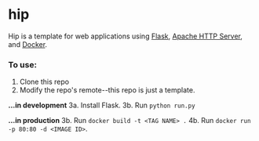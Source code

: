 # hip
Hip is a template for web applications using [Flask](http://flask.pocoo.org/), [Apache HTTP Server](http://httpd.apache.org/), and [Docker](https://www.docker.com/).

### To use:
1. Clone this repo
2. Modify the repo's remote--this repo is just a template.

**...in development**
3a. Install Flask.
3b. Run `python run.py`

**...in production**
3b. Run `docker build -t <TAG NAME> .`
4b. Run `docker run -p 80:80 -d <IMAGE ID>`.
